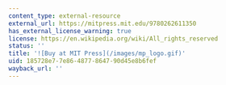 ```yaml
---
content_type: external-resource
external_url: https://mitpress.mit.edu/9780262611350
has_external_license_warning: true
license: https://en.wikipedia.org/wiki/All_rights_reserved
status: ''
title: '![Buy at MIT Press](/images/mp_logo.gif)'
uid: 185728e7-7e86-4877-8647-90d45e8b6fef
wayback_url: ''
---
```

